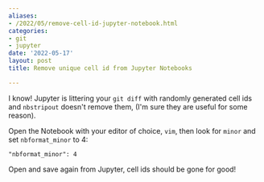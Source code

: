 ```yaml
---
aliases:
- /2022/05/remove-cell-id-jupyter-notebook.html
categories:
- git
- jupyter
date: '2022-05-17'
layout: post
title: Remove unique cell id from Jupyter Notebooks

---
```


I know! Jupyter is littering your `git diff` with randomly generated cell ids and `nbstripout` doesn't remove them, (I'm sure they are useful for some reason).

Open the Notebook with your editor of choice, `vim`, then look for `minor` and set `nbformat_minor` to 4:

    "nbformat_minor": 4

Open and save again from Jupyter, cell ids should be gone for good!
